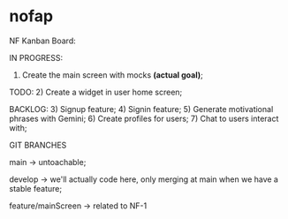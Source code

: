 # nofap

NF Kanban Board:

IN PROGRESS:
1) Create the main screen with mocks **(actual goal)**;

TODO: 
2) Create a widget in user home screen;

BACKLOG:
3) Signup feature;
4) Signin feature;
5) Generate motivational phrases with Gemini;
6) Create profiles for users;
7) Chat to users interact with;



GIT BRANCHES

main -> untoachable;

develop -> we'll actually code here, only merging at main when we have a stable feature;

feature/mainScreen -> related to NF-1
